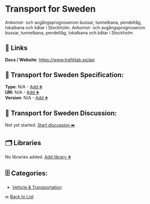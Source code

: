 # Transport for Sweden

Ankomst- och avgångsprognoserom bussar, tunnelbana, pendeltåg, lokalbana och båtar i Stockholm. Ankomst- och avgångsprognoserom bussar, tunnelbana, pendeltåg, lokalbana och båtar i Stockholm

##  🔗 Links
**Docs / Website**: https://www.trafiklab.se/api

## 🧬 Transport for Sweden Specification:
**Type**: N/A - [Add ➕](https://github.com/apis-list/apis-list/edit/main/apis.yaml#L20046)  
**URI**: N/A - [Add ➕](https://github.com/apis-list/apis-list/edit/main/apis.yaml#L20046)  
**Version**: N/A - [Add ➕](https://github.com/apis-list/apis-list/edit/main/apis.yaml#L20046)

## 💬 Transport for Sweden Discussion:
Not yet started. [Start discussion ➡️](https://github.com/apis-list/apis-list/discussions/new)

## 🗂️ Libraries

No libraries added. [Add library ➕](https://github.com/apis-list/apis-list/edit/main/apis.yaml#L20046)    


## 🗄️ Categories:
- [Vehicle & Transportation](https://github.com/apis-list/apis-list#vehicle--transportation-)

🔙  [Back to List](https://github.com/apis-list/apis-list)
